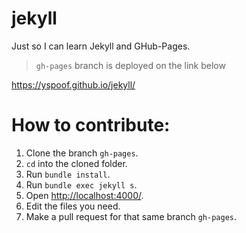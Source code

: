 # jekyll

Just so I can learn Jekyll and GHub-Pages.

> `gh-pages` branch is deployed on the link below

<https://yspoof.github.io/jekyll/>

# How to contribute:

1. Clone the branch `gh-pages`.
2. `cd` into the cloned folder.
3. Run `bundle install`.
4. Run `bundle exec jekyll s`.
5. Open <http://localhost:4000/>.
6. Edit the files you need.
7. Make a pull request for that same branch `gh-pages`.